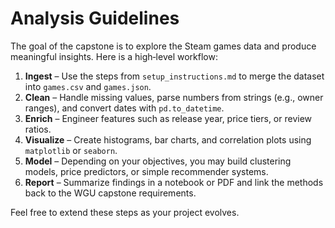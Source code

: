 # Analysis Guidelines

The goal of the capstone is to explore the Steam games data and produce meaningful insights. Here is a high‑level workflow:

1. **Ingest** – Use the steps from `setup_instructions.md` to merge the dataset into `games.csv` and `games.json`.
2. **Clean** – Handle missing values, parse numbers from strings (e.g., owner ranges), and convert dates with `pd.to_datetime`.
3. **Enrich** – Engineer features such as release year, price tiers, or review ratios.
4. **Visualize** – Create histograms, bar charts, and correlation plots using `matplotlib` or `seaborn`.
5. **Model** – Depending on your objectives, you may build clustering models, price predictors, or simple recommender systems.
6. **Report** – Summarize findings in a notebook or PDF and link the methods back to the WGU capstone requirements.

Feel free to extend these steps as your project evolves.

